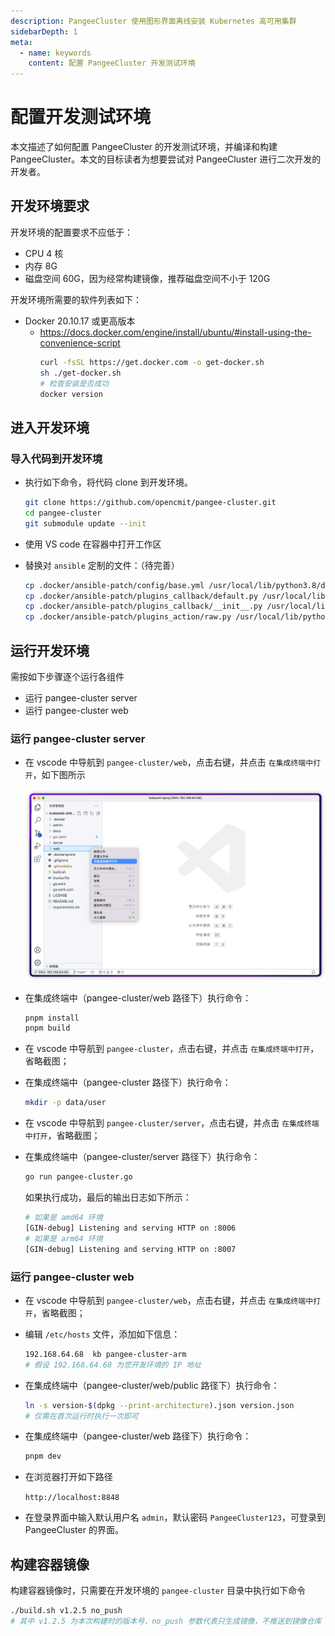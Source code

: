 ```yaml
---
description: PangeeCluster 使用图形界面离线安装 Kubernetes 高可用集群
sidebarDepth: 1
meta:
  - name: keywords
    content: 配置 PangeeCluster 开发测试环境
---
```


# 配置开发测试环境

本文描述了如何配置 PangeeCluster 的开发测试环境，并编译和构建 PangeeCluster。本文的目标读者为想要尝试对 PangeeCluster 进行二次开发的开发者。

## 开发环境要求

开发环境的配置要求不应低于：

- CPU 4 核
- 内存 8G
- 磁盘空间 60G，因为经常构建镜像，推荐磁盘空间不小于 120G

开发环境所需要的软件列表如下：

- Docker 20.10.17 或更高版本
  - https://docs.docker.com/engine/install/ubuntu/#install-using-the-convenience-script
    ```sh
    curl -fsSL https://get.docker.com -o get-docker.sh
    sh ./get-docker.sh
    # 检查安装是否成功
    docker version
    ```

## 进入开发环境

### 导入代码到开发环境

- 执行如下命令，将代码 clone 到开发环境。

  ```sh
  git clone https://github.com/opencmit/pangee-cluster.git
  cd pangee-cluster
  git submodule update --init
  ```

- 使用 VS code 在容器中打开工作区

- 替换对 `ansible` 定制的文件：（待完善）

  ```sh
  cp .docker/ansible-patch/config/base.yml /usr/local/lib/python3.8/dist-packages/ansible/config/base.yml
  cp .docker/ansible-patch/plugins_callback/default.py /usr/local/lib/python3.8/dist-packages/ansible/plugins/callback/default.py
  cp .docker/ansible-patch/plugins_callback/__init__.py /usr/local/lib/python3.8/dist-packages/ansible/plugins/callback/__init__.py
  cp .docker/ansible-patch/plugins_action/raw.py /usr/local/lib/python3.8/dist-packages/ansible/plugins/action/raw.py
  ```

## 运行开发环境

需按如下步骤逐个运行各组件

- 运行 pangee-cluster server
- 运行 pangee-cluster web

### 运行 pangee-cluster server

- 在 vscode 中导航到 `pangee-cluster/web`，点击右键，并点击 `在集成终端中打开`，如下图所示

  ![web](./dev.assets/iShot_2022-08-06_20.21.03.png)

- 在集成终端中（pangee-cluster/web 路径下）执行命令：

  ```sh
  pnpm install
  pnpm build
  ```

- 在 vscode 中导航到 `pangee-cluster`，点击右键，并点击 `在集成终端中打开`，省略截图；

- 在集成终端中（pangee-cluster 路径下）执行命令：

  ```sh
  mkdir -p data/user
  ```

- 在 vscode 中导航到 `pangee-cluster/server`，点击右键，并点击 `在集成终端中打开`，省略截图；

- 在集成终端中（pangee-cluster/server 路径下）执行命令：

  ```sh
  go run pangee-cluster.go
  ```

  如果执行成功，最后的输出日志如下所示：

  ```sh
  # 如果是 amd64 环境
  [GIN-debug] Listening and serving HTTP on :8006
  # 如果是 arm64 环境
  [GIN-debug] Listening and serving HTTP on :8007
  ```

### 运行 pangee-cluster web

- 在 vscode 中导航到 `pangee-cluster/web`，点击右键，并点击 `在集成终端中打开`，省略截图；

- 编辑 `/etc/hosts` 文件，添加如下信息：

  ```sh
  192.168.64.68  kb pangee-cluster-arm
  # 假设 192.168.64.68 为您开发环境的 IP 地址
  ```

- 在集成终端中（pangee-cluster/web/public 路径下）执行命令：

  ```sh
  ln -s version-$(dpkg --print-architecture).json version.json
  # 仅需在首次运行时执行一次即可
  ```

- 在集成终端中（pangee-cluster/web 路径下）执行命令：

  ```sh
  pnpm dev
  ```

- 在浏览器打开如下路径

  `http://localhost:8848`

- 在登录界面中输入默认用户名 `admin`，默认密码 `PangeeCluster123`，可登录到 PangeeCluster 的界面。

## 构建容器镜像

构建容器镜像时，只需要在开发环境的 `pangee-cluster` 目录中执行如下命令

```sh
./build.sh v1.2.5 no_push
# 其中 v1.2.5 为本次构建时的版本号，no_push 参数代表只生成镜像，不推送到镜像仓库
```
